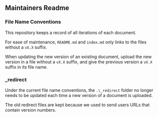 ## Maintainers Readme

### File Name Conventions

This repository keeps a record of all iterations of each document. 

For ease of maintenance, `README.md` and `index.md` only links to the files without a `vX.X` suffix. 

When updating the new version of an existing document, upload the new version in a file without a `vX.X` suffix, and give the previous version a `vX.X` suffix in its file name. 



### _redirect

Under the current file name conventions, the `.\_redirect` folder no longer needs to be updated each time a new version of a document is uploaded. 

The old redirect files are kept because we used to send users URLs that contain version numbers. 